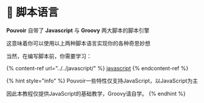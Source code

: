 # 🎻 脚本语言

**Pouvoir** 自带了 **Javascript** 与 **Groovy** 两大脚本的脚本引擎

这意味着你可以使用以上两种脚本语言实现你的各种奇思妙想

当然，在编写脚本前，你需要学习：

{% content-ref url="../../javascript/" %}
[javascript](../../javascript/)
{% endcontent-ref %}

{% hint style="info" %}
Pouvoir一些特性仅支持JavaScript，以JavaScript为主

因此本教程仅提供JavaScript的基础教学，Groovy请自学。
{% endhint %}
